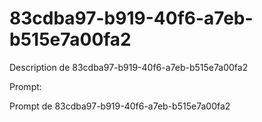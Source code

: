 # 83cdba97-b919-40f6-a7eb-b515e7a00fa2

Description de 83cdba97-b919-40f6-a7eb-b515e7a00fa2

Prompt:

Prompt de 83cdba97-b919-40f6-a7eb-b515e7a00fa2